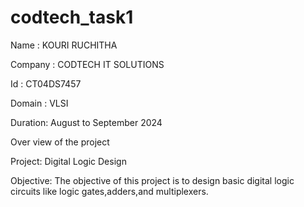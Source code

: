 # codtech_task1

Name    : KOURI RUCHITHA

Company : CODTECH IT SOLUTIONS

Id      : CT04DS7457

Domain  : VLSI

Duration: August to September 2024

Over view of the project

Project: Digital Logic Design

Objective:
The objective of this project is to design basic digital logic circuits like logic gates,adders,and multiplexers.


